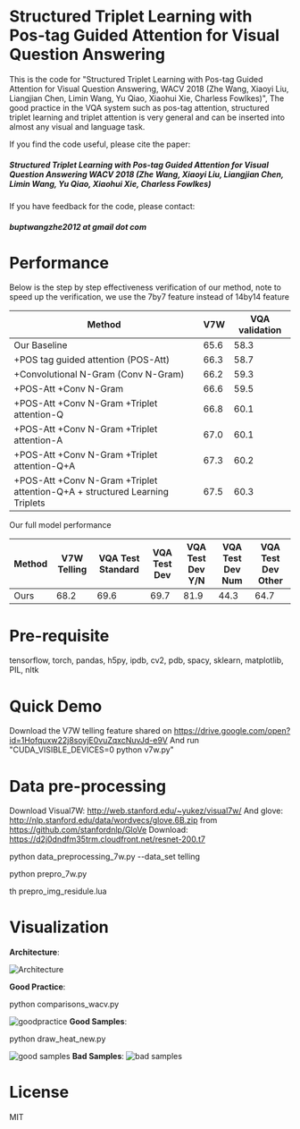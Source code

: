 # Structured Triplet Learning with Pos-tag Guided Attention for Visual Question Answering
This is the code for "Structured Triplet Learning with Pos-tag Guided Attention for Visual Question Answering, WACV 2018 (Zhe Wang, Xiaoyi Liu, Liangjian Chen, Limin Wang, Yu Qiao, Xiaohui Xie, Charless Fowlkes)", The good practice in the VQA system such as pos-tag attention, structured triplet learning and triplet attention is very general and can be inserted into almost any visual and language task.

If you find the code useful, please cite the paper: 
##### Structured Triplet Learning with Pos-tag Guided Attention for Visual Question Answering WACV 2018 (Zhe Wang, Xiaoyi Liu, Liangjian Chen, Limin Wang, Yu Qiao, Xiaohui Xie, Charless Fowlkes)
If you have feedback for the code, please contact:
##### buptwangzhe2012 at gmail dot com

# Performance

Below is the step by step effectiveness verification of our method, note to speed up the verification, we use the 7by7 feature instead of 14by14 feature

| Method | V7W | VQA validation |
| ------ | ------ | ------ |
| Our Baseline | 65.6 | 58.3 |
| +POS tag guided attention (POS-Att) | 66.3 | 58.7 |
| +Convolutional N-Gram (Conv N-Gram) |  66.2 | 59.3 |
| +POS-Att +Conv N-Gram | 66.6 | 59.5 |
| +POS-Att +Conv N-Gram +Triplet attention-Q | 66.8 | 60.1 |
| +POS-Att +Conv N-Gram +Triplet attention-A | 67.0 | 60.1 |
| +POS-Att +Conv N-Gram +Triplet attention-Q+A | 67.3 | 60.2 |
| +POS-Att +Conv N-Gram +Triplet attention-Q+A + structured Learning Triplets | 67.5 | 60.3 |

Our full model performance

| Method | V7W Telling | VQA Test Standard | VQA Test Dev | VQA Test Dev Y/N | VQA Test Dev Num | VQA Test Dev Other |
| ------ | ------ | ------ | ------ | ------ | ------ | ------ |
| Ours | 68.2 | 69.6 | 69.7 | 81.9 | 44.3 | 64.7 |


# Pre-requisite

tensorflow, torch, pandas, h5py, ipdb, cv2, pdb, spacy, sklearn, matplotlib, PIL, nltk

# Quick Demo
Download the V7W telling feature shared on https://drive.google.com/open?id=1Hofquxw22j8soyjE0vuZqxcNuvJd-e9V
And run "CUDA_VISIBLE_DEVICES=0 python v7w.py"

# Data pre-processing

Download Visual7W: http://web.stanford.edu/~yukez/visual7w/
And glove: http://nlp.stanford.edu/data/wordvecs/glove.6B.zip  from https://github.com/stanfordnlp/GloVe
Download: https://d2j0dndfm35trm.cloudfront.net/resnet-200.t7

python data_preprocessing_7w.py --data_set telling

python prepro_7w.py

th prepro_img_residule.lua

# Visualization
**Architecture**: 

![Architecture](https://github.com/wangzheallen/STL_VQA/blob/master/architecture.png )


**Good Practice**: 

python comparisons_wacv.py

![goodpractice](https://github.com/wangzheallen/STL_VQA/blob/master/goodpractice.png )
**Good Samples**: 

python draw_heat_new.py

![good samples](https://github.com/wangzheallen/STL_VQA/blob/master/goodsample.png )
**Bad Samples**: 
![bad samples](https://github.com/wangzheallen/STL_VQA/blob/master/badsample.png )


# License

MIT 




